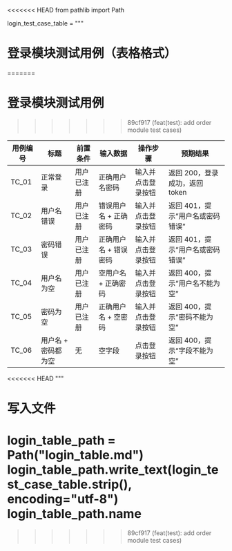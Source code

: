 <<<<<<< HEAD
from pathlib import Path

login_test_case_table = """
# 登录模块测试用例（表格格式）
=======
# 登录模块测试用例
>>>>>>> 89cf917 (feat(test): add order module test cases)

| 用例编号 | 标题           | 前置条件 | 输入数据       | 操作步骤         | 预期结果                     |
|----------|----------------|----------|----------------|------------------|------------------------------|
| TC_01    | 正常登录       | 用户已注册 | 正确用户名密码 | 输入并点击登录按钮 | 返回 200，登录成功，返回 token |
| TC_02    | 用户名错误     | 用户已注册 | 错误用户名 + 正确密码 | 输入并点击登录按钮 | 返回 401，提示“用户名或密码错误” |
| TC_03    | 密码错误       | 用户已注册 | 正确用户名 + 错误密码 | 输入并点击登录按钮 | 返回 401，提示“用户名或密码错误” |
| TC_04    | 用户名为空     | 用户已注册 | 空用户名 + 正确密码 | 输入并点击登录按钮 | 返回 400，提示“用户名不能为空” |
| TC_05    | 密码为空       | 用户已注册 | 正确用户名 + 空密码 | 输入并点击登录按钮 | 返回 400，提示“密码不能为空” |
| TC_06    | 用户名 + 密码都为空 | 无       | 空字段         | 点击登录按钮       | 返回 400，提示“字段不能为空” |
<<<<<<< HEAD
"""

# 写入文件
login_table_path = Path("login_table.md")
login_table_path.write_text(login_test_case_table.strip(), encoding="utf-8")
login_table_path.name
=======



>>>>>>> 89cf917 (feat(test): add order module test cases)
